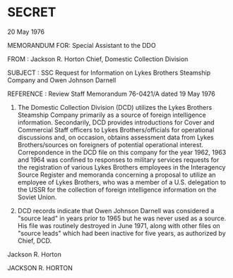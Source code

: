 # SECRET

20 May 1976

MEMORANDUM FOR: Special Assistant to the DDO

FROM : Jackson R. Horton
Chief, Domestic Collection Division

SUBJECT : SSC Request for Information on Lykes Brothers
Steamship Company and Owen Johnson Darnell

REFERENCE : Review Staff Memorandum 76-0421/A dated 19 May 1976

1. The Domestic Collection Division (DCD) utilizes the Lykes Brothers Steamship Company primarily as a source of foreign intelligence information. Secondarily, DCD provides introductions for Cover and Commercial Staff officers to Lykes Brothers/officials for operational discussions and, on occasion, obtains assessment data from Lykes Brothers/sources on foreigners of potential operational interest. Correpondence in the DCD file on this company for the year 1962, 1963 and 1964 was confined to responses to military services requests for the registration of various Lykes Brothers employees in the Interagency Source Register and memoranda concerning a proposal to utilize an employee of Lykes Brothers, who was a member of a U.S. delegation to the USSR for the collection of foreign intelligence information on the Soviet Union.

2. DCD records indicate that Owen Johnson Darnell was considered a "source lead" in years prior to 1965 but he was never used as a source. His file was routinely destroyed in June 1971, along with other files on "source leads" which had been inactive for five years, as authorized by Chief, DCD.

Jackson R. Horton

JACKSON R. HORTON
